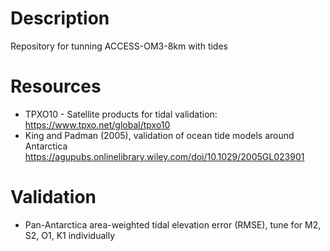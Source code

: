 # Description
Repository for tunning ACCESS-OM3-8km with tides

# Resources
- TPXO10 - Satellite products for tidal validation: https://www.tpxo.net/global/tpxo10
- King and Padman (2005), validation of ocean tide models around Antarctica https://agupubs.onlinelibrary.wiley.com/doi/10.1029/2005GL023901

# Validation
- Pan-Antarctica area-weighted tidal elevation error (RMSE), tune for M2, S2, O1, K1 individually
